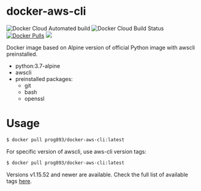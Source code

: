 # docker-aws-cli
![Docker Cloud Automated build](https://img.shields.io/docker/cloud/automated/prog893/docker-aws-cli.svg) ![Docker Cloud Build Status](https://img.shields.io/docker/cloud/build/prog893/docker-aws-cli.svg) [![Docker Pulls](https://img.shields.io/docker/pulls/prog893/docker-aws-cli.svg)](https://hub.docker.com/r/prog893/docker-aws-cli/) [![](https://images.microbadger.com/badges/image/prog893/docker-aws-cli.svg)](https://microbadger.com/images/prog893/docker-aws-cli "Get your own image badge on microbadger.com")

Docker image based on Alpine version of official Python image with awscli preinstalled.
- python:3.7-alpine
- awscli
- preinstalled packages:
  - git
  - bash
  - openssl

# Usage
```bash
$ docker pull prog893/docker-aws-cli:latest
```

For specific version of awscli, use aws-cli version tags:
```bash
$ docker pull prog893/docker-aws-cli:latest
```

Versions v1.15.52 and newer are available. Check the full list of available tags [here](https://cloud.docker.com/repository/docker/prog893/docker-aws-cli/tags).
